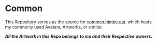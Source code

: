 # Common

This Repository serves as the source for [common.himbo.cat](https://common.himbo.cat), which hosts my commonly used Avatars, Artworks, or similar.


***All the Artwork in this Repo belongs to me and their Respective owners.***